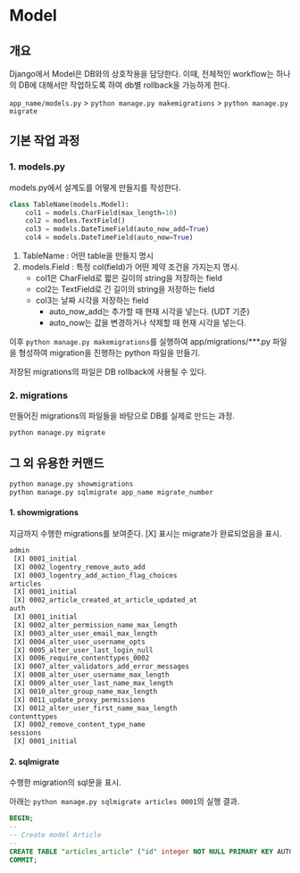 # Model
## 개요
Django에서 Model은 DB와의 상호작용을 담당한다. 이때, 전체적인 workflow는 하나의 DB에 대해서만 작업하도록 하여 db별 rollback을 가능하게 한다.

`app_name/models.py` > `python manage.py makemigrations` > `python manage.py migrate`

## 기본 작업 과정
### 1. models.py
models.py에서 설계도를 어떻게 만들지를 작성한다.

```python
class TableName(models.Model):
    col1 = models.CharField(max_length=10)
    col2 = modles.TextField()
    col3 = models.DateTimeField(auto_now_add=True)
    col4 = models.DateTimeField(auto_now=True)
```

1. TableName : 어떤 table을 만들지 명시
2. models.Field : 특정 col(field)가 어떤 제약 조건을 가지는지 명시.
    - col1은 CharField로 짧은 길이의 string을 저장하는 field
    - col2는 TextField로 긴 길이의 string을 저장하는 field
    - col3는 날짜 시각을 저장하는 field
        - auto_now_add는 추가할 때 현재 시각을 넣는다. (UDT 기준)
        - auto_now는 값을 변경하거나 삭제할 때 현재 시각을 넣는다.

이후 `python manage.py makemigrations`를 실행하여 app/migrations/***.py 파일을 형성하여 migration을 진행하는 python 파일을 만들기.

저장된 migrations의 파일은 DB rollback에 사용될 수 있다.

### 2. migrations

만들어진 migrations의 파일들을 바탕으로 DB를 실제로 만드는 과정.

```bash
python manage.py migrate
```


## 그 외 유용한 커맨드
```bash
python manage.py showmigrations
python manage.py sqlmigrate app_name migrate_number
```

#### 1. showmigrations
지금까지 수행한 migrations를 보여준다. \[X\] 표시는 migrate가 완료되었음을 표시.

```bash
admin
 [X] 0001_initial
 [X] 0002_logentry_remove_auto_add
 [X] 0003_logentry_add_action_flag_choices
articles
 [X] 0001_initial
 [X] 0002_article_created_at_article_updated_at
auth
 [X] 0001_initial
 [X] 0002_alter_permission_name_max_length
 [X] 0003_alter_user_email_max_length
 [X] 0004_alter_user_username_opts
 [X] 0005_alter_user_last_login_null
 [X] 0006_require_contenttypes_0002
 [X] 0007_alter_validators_add_error_messages
 [X] 0008_alter_user_username_max_length
 [X] 0009_alter_user_last_name_max_length
 [X] 0010_alter_group_name_max_length
 [X] 0011_update_proxy_permissions
 [X] 0012_alter_user_first_name_max_length
contenttypes
 [X] 0002_remove_content_type_name
sessions
 [X] 0001_initial
```

#### 2. sqlmigrate
수행한 migration의 sql문을 표시.

아래는 `python manage.py sqlmigrate articles 0001`의 실행 결과.

```sql
BEGIN;
--
-- Create model Article
--
CREATE TABLE "articles_article" ("id" integer NOT NULL PRIMARY KEY AUTOINCREMENT, "title" varchar(10) NOT NULL, "content" text NOT NULL);
COMMIT;
```